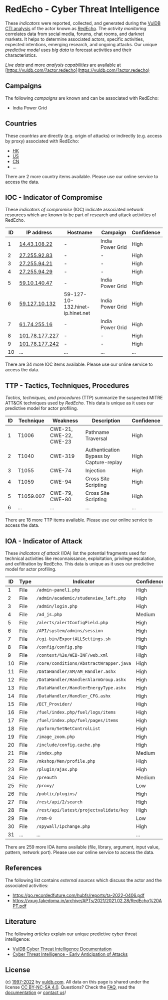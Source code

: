 # RedEcho - Cyber Threat Intelligence

These _indicators_ were reported, collected, and generated during the [VulDB CTI analysis](https://vuldb.com/?kb.cti) of the actor known as [RedEcho](https://vuldb.com/?actor.redecho). The _activity monitoring_ correlates data from social media, forums, chat rooms, and darknet markets. It helps to determine associated actors, specific activities, expected intentions, emerging research, and ongoing attacks. Our unique _predictive model_ uses _big data_ to forecast activities and their characteristics.

_Live data_ and more _analysis capabilities_ are available at [https://vuldb.com/?actor.redecho](https://vuldb.com/?actor.redecho)

## Campaigns

The following _campaigns_ are known and can be associated with RedEcho:

* India Power Grid

## Countries

These _countries_ are directly (e.g. origin of attacks) or indirectly (e.g. access by proxy) associated with RedEcho:

* [HK](https://vuldb.com/?country.hk)
* [US](https://vuldb.com/?country.us)
* [CN](https://vuldb.com/?country.cn)
* ...

There are 2 more country items available. Please use our online service to access the data.

## IOC - Indicator of Compromise

These _indicators of compromise_ (IOC) indicate associated network resources which are known to be part of research and attack activities of RedEcho.

ID | IP address | Hostname | Campaign | Confidence
-- | ---------- | -------- | -------- | ----------
1 | [14.43.108.22](https://vuldb.com/?ip.14.43.108.22) | - | India Power Grid | High
2 | [27.255.92.83](https://vuldb.com/?ip.27.255.92.83) | - | - | High
3 | [27.255.94.21](https://vuldb.com/?ip.27.255.94.21) | - | - | High
4 | [27.255.94.29](https://vuldb.com/?ip.27.255.94.29) | - | - | High
5 | [59.10.140.47](https://vuldb.com/?ip.59.10.140.47) | - | India Power Grid | High
6 | [59.127.10.132](https://vuldb.com/?ip.59.127.10.132) | 59-127-10-132.hinet-ip.hinet.net | India Power Grid | High
7 | [61.74.255.16](https://vuldb.com/?ip.61.74.255.16) | - | India Power Grid | High
8 | [101.78.177.227](https://vuldb.com/?ip.101.78.177.227) | - | - | High
9 | [101.78.177.242](https://vuldb.com/?ip.101.78.177.242) | - | - | High
10 | ... | ... | ... | ...

There are 34 more IOC items available. Please use our online service to access the data.

## TTP - Tactics, Techniques, Procedures

_Tactics, techniques, and procedures_ (TTP) summarize the suspected MITRE ATT&CK techniques used by _RedEcho_. This data is unique as it uses our predictive model for actor profiling.

ID | Technique | Weakness | Description | Confidence
-- | --------- | -------- | ----------- | ----------
1 | T1006 | CWE-21, CWE-22, CWE-23 | Pathname Traversal | High
2 | T1040 | CWE-319 | Authentication Bypass by Capture-replay | High
3 | T1055 | CWE-74 | Injection | High
4 | T1059 | CWE-94 | Cross Site Scripting | High
5 | T1059.007 | CWE-79, CWE-80 | Cross Site Scripting | High
6 | ... | ... | ... | ...

There are 18 more TTP items available. Please use our online service to access the data.

## IOA - Indicator of Attack

These _indicators of attack_ (IOA) list the potential fragments used for technical activities like reconnaissance, exploitation, privilege escalation, and exfiltration by RedEcho. This data is unique as it uses our predictive model for actor profiling.

ID | Type | Indicator | Confidence
-- | ---- | --------- | ----------
1 | File | `/admin-panel1.php` | High
2 | File | `/admin/academic/studenview_left.php` | High
3 | File | `/admin/login.php` | High
4 | File | `/ad_js.php` | Medium
5 | File | `/alerts/alertConfigField.php` | High
6 | File | `/API/system/admins/session` | High
7 | File | `/cgi-bin/ExportALLSettings.sh` | High
8 | File | `/config/config.php` | High
9 | File | `/context/%2e/WEB-INF/web.xml` | High
10 | File | `/core/conditions/AbstractWrapper.java` | High
11 | File | `/DataHandler/AM/AM_Handler.ashx` | High
12 | File | `/DataHandler/HandlerAlarmGroup.ashx` | High
13 | File | `/DataHandler/HandlerEnergyType.ashx` | High
14 | File | `/DataHandler/Handler_CFG.ashx` | High
15 | File | `/ECT_Provider/` | High
16 | File | `/fuel/index.php/fuel/logs/items` | High
17 | File | `/fuel/index.php/fuel/pages/items` | High
18 | File | `/goform/SetNetControlList` | High
19 | File | `/image_zoom.php` | High
20 | File | `/include/config.cache.php` | High
21 | File | `/index.php` | Medium
22 | File | `/mkshop/Men/profile.php` | High
23 | File | `/plugin/ajax.php` | High
24 | File | `/preauth` | Medium
25 | File | `/proxy/` | Low
26 | File | `/public/plugins/` | High
27 | File | `/rest/api/2/search` | High
28 | File | `/rest/api/latest/projectvalidate/key` | High
29 | File | `/rom-0` | Low
30 | File | `/spywall/ipchange.php` | High
31 | ... | ... | ...

There are 259 more IOA items available (file, library, argument, input value, pattern, network port). Please use our online service to access the data.

## References

The following list contains _external sources_ which discuss the actor and the associated activities:

* https://go.recordedfuture.com/hubfs/reports/ta-2022-0406.pdf
* https://vxug.fakedoma.in/archive/APTs/2021/2021.02.28/RedEcho%20APT.pdf

## Literature

The following _articles_ explain our unique predictive cyber threat intelligence:

* [VulDB Cyber Threat Intelligence Documentation](https://vuldb.com/?kb.cti)
* [Cyber Threat Intelligence - Early Anticipation of Attacks](https://www.scip.ch/en/?labs.20201022)

## License

(c) [1997-2022](https://vuldb.com/?kb.changelog) by [vuldb.com](https://vuldb.com/?kb.about). All data on this page is shared under the license [CC BY-NC-SA 4.0](https://creativecommons.org/licenses/by-nc-sa/4.0/). Questions? Check the [FAQ](https://vuldb.com/?kb.faq), read the [documentation](https://vuldb.com/?kb) or [contact us](https://vuldb.com/?contact)!
